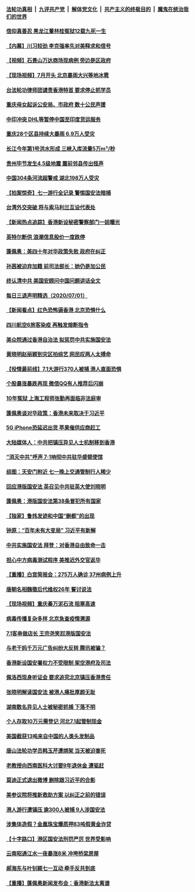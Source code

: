 ####  [法轮功真相](../../../../basic/blob/master/README.md?t=07022202) &nbsp;|&nbsp; [九评共产党](../../../../9ping.md/blob/master/README.md?t=07022202) &nbsp;|&nbsp; [解体党文化](../../../../jtdwh.md/blob/master/README.md?t=07022202)  &nbsp;|&nbsp; [共产主义的终极目的](../../../../gczydzjmd.md/blob/master/README.md?t=07022202) &nbsp;|&nbsp; [魔鬼在统治我们的世界](../../../../mgztzwmdsj.md/blob/master/README.md?t=07022202) 

#### [信仰真善忍 黑龙江董林桂冤狱12载九死一生](../pages/nsc413/n12217508.md?t=07022202) 

#### [【内幕】川习较劲 李克强率先对美释求和信号](../pages/nsc413/n12225939.md?t=07022202) 

#### [【视频】石景山万达商场现病例 旁边是区政府](../pages/nsc413/n12226852.md?t=07022202) 

#### [【现场视频】7月开头 北京暴雨大兴等地冰雹](../pages/nsc413/n12227423.md?t=07022202) 

#### [台法轮功律师团谴责香港特首 要求停止抓学员](../pages/nsc413/n12226662.md?t=07022202) 

#### [重庆母女起诉公安局、市政府 数十公民声援](../pages/nsc413/n12227239.md?t=07022202) 

#### [中印冲突 DHL等暂停中国至印度货运服务](../pages/nsc413/n12227306.md?t=07022202) 


#### [重庆28个区县持续大暴雨 6.9万人受灾](../pages/nsc413/n12226817.md?t=07022202) 

#### [长江今年第1号洪水形成 三峡入库流量5万m³/秒](../pages/nsc413/n12226702.md?t=07022202) 

#### [贵州毕节发生4.5级地震 震前邻县传出怪声](../pages/nsc413/n12226452.md?t=07022202) 

#### [中国304条河流超警戒 湖北198万人受灾](../pages/nsc413/n12226501.md?t=07022202) 

#### [【拍案惊奇】七一游行全记录 警惕国安法暗捕](../pages/nsc413/n12226034.md?t=07022202) 

#### [台湾外交突破 将与索马利兰互设代表处](../pages/nsc413/n12226211.md?t=07022202) 

#### [【新闻热点追踪】香港新设秘密警察部门一姐曝光](../pages/nsc413/n12226491.md?t=07022202) 

#### [英特尔断供 浪潮信息股价一度跌停](../pages/nsc413/n12225887.md?t=07022202) 

#### [蓬佩奥：美四十年对华政策失败 政府在纠正](../pages/nsc413/n12226169.md?t=07022202) 

#### [孙茜被迫弃加籍 前司法部长：她仍是加公民](../pages/nsc413/n12225823.md?t=07022202) 

#### [终认清中共 美国安顾问中国问题讲话全文](../pages/nsc413/n12225398.md?t=07022202) 

#### [每日三退声明精选（2020/07/01）](../pages/nsc413/n12226168.md?t=07022202) 

#### [【新闻看点】红色恐怖逼香港 北京恐惧什么](../pages/nsc413/n12225821.md?t=07022202) 

#### [四川航空6旅客染疫 再触发熔断指令](../pages/nsc413/n12226009.md?t=07022202) 

#### [美众院通过香港自治法 拟惩罚中共实施国安法](../pages/nsc413/n12225765.md?t=07022202) 

#### [黄晓明赵丽颖到灾区拍综艺 网民叹两人太搏命](../pages/nsc413/n12225699.md?t=07022202) 

#### [【役情最前线】7.1大游行370人被捕 港人直面恐惧](../pages/nsc413/n12225405.md?t=07022202) 

#### [个股暴涨暴跌再现 微信QQ有人推荐后闪崩](../pages/nsc413/n12225389.md?t=07022202) 

#### [10年冤狱 上海工程师张勤再面临非法庭审](../pages/nsc413/n12225582.md?t=07022202) 

#### [蓬佩奥谈对华政策：香港未来取决于习近平](../pages/nsc413/n12225535.md?t=07022202) 

#### [5G iPhone恐延迟出货 苹果催供应商赶工](../pages/nsc413/n12225657.md?t=07022202) 

#### [大陆媒体人：中共把镇压异见人士机制移到香港](../pages/nsc413/n12225433.md?t=07022202) 

#### [“消灭中共”呼声 7·1响彻中共驻华盛顿使馆](../pages/nsc413/n12225652.md?t=07022202) 

#### [组图：天安门附近 七一晚上交通管制行人稀少](../pages/nsc413/n12225533.md?t=07022202) 

#### [回应港版国安法 英召见中共驻英大使刘晓明](../pages/nsc413/n12225641.md?t=07022202) 

#### [蓬佩奥：港版国安法第38条冒犯所有国家](../pages/nsc413/n12225492.md?t=07022202) 

#### [【独家】鲁炜发迹和中国“删都”的出现](../pages/nsc413/n12210635.md?t=07022202) 

#### [钟原：“百年未有大变局” 习近平有新解](../pages/nsc413/n12225609.md?t=07022202) 

#### [中共实施国安法 拜登：对香港自由致命一击](../pages/nsc413/n12225488.md?t=07022202) 

#### [担心中方病毒测试程序 美推迟外交官返华](../pages/nsc413/n12225504.md?t=07022202) 

#### [【重播】白宫简报会：275万人确诊 37州病例上升](../pages/nsc413/n12225524.md?t=07022202) 

#### [唐朝名相魏徵后代维权26年 誓讨说法](../pages/nsc413/n12225495.md?t=07022202) 

#### [【现场视频】重庆綦万泥石流 阻塞高速](../pages/nsc413/n12225534.md?t=07022202) 

#### [病毒传播复杂多样 北京急查疫情溯源](../pages/nsc413/n12222018.md?t=07022202) 

#### [7.1客串做店长 王宗尧笑怼港版国安法](../pages/nsc413/n12225283.md?t=07022202) 

#### [与老干妈千万元广告纠纷大反转 腾讯被骗？](../pages/nsc413/n12225372.md?t=07022202) 

#### [香港新设国安署权力不受限制 架空港府及司法](../pages/nsc413/n12225035.md?t=07022202) 

#### [佩洛西现身听证会 要求追究北京镇压香港责任](../pages/nsc413/n12225292.md?t=07022202) 

#### [张晓明解读国安法 被港人痛批厚颜无耻](../pages/nsc413/n12225081.md?t=07022202) 

#### [湖南数名异见人士被秘密抓捕 下落不明](../pages/nsc413/n12224565.md?t=07022202) 

#### [个人存取10万元需登记 河北7.1起管制现金](../pages/nsc413/n12225013.md?t=07022202) 

#### [美国截获13吨来自中国的人类头发制品](../pages/nsc413/n12225251.md?t=07022202) 

#### [唐山法轮功学员韩玉芹遭绑架 当天被迫害死](../pages/nsc413/n12224379.md?t=07022202) 

#### [老教授向西南医科大讨要9年退休金 遭驱赶](../pages/nsc413/n12221926.md?t=07022202) 

#### [莫迪正式退出微博 删除跟习近平的合影](../pages/nsc413/n12225068.md?t=07022202) 

#### [美参议院将推新救助方案 以纠正之前的错误](../pages/nsc413/n12224957.md?t=07022202) 

#### [港人游行遭镇压 逾300人被捕 9人涉国安法](../pages/nsc413/n12225008.md?t=07022202) 

#### [涉集体造假？金凰珠宝爆质押83吨假黄金诈贷](../pages/nsc413/n12224571.md?t=07022202) 

#### [【十字路口】港区国安法刑罚严厉 世界受影响](../pages/nsc413/n12223339.md?t=07022202) 

#### [云南昭通江水一夜暴涨8米 冲垮桥梁房屋](../pages/nsc413/n12224735.md?t=07022202) 

#### [郝海东与叶钊颖七一互动 牵手反共到底](../pages/nsc413/n12224330.md?t=07022202) 

#### [【重播】蓬佩奥新闻发布会：香港新法太离谱](../pages/nsc413/n12224924.md?t=07022202) 

